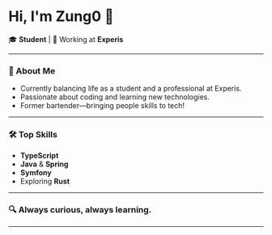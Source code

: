 # Hi, I'm Zung0 👋

🎓 **Student** | 💼 Working at **Experis**

---

### 🚀 About Me

- Currently balancing life as a student and a professional at Experis.
- Passionate about coding and learning new technologies.
- Former bartender—bringing people skills to tech!

---

### 🛠️ Top Skills

- **TypeScript**
- **Java** & **Spring**
- **Symfony**
- Exploring **Rust**

---

### 🔍 Always curious, always learning.

---

<!--
**Zung0/Zung0** is a ✨ special ✨ repository because its `README.md` (this file) appears on your GitHub profile.
-->
